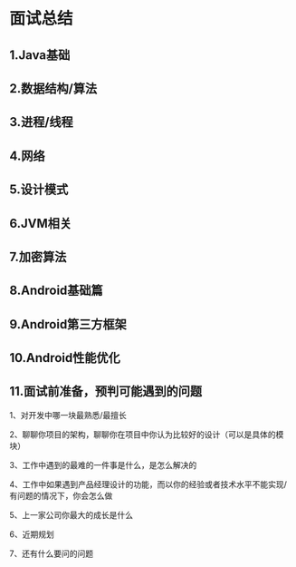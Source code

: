 
面试总结
=====================

## 1.Java基础


## 2.数据结构/算法


## 3.进程/线程


## 4.网络


## 5.设计模式


## 6.JVM相关


## 7.加密算法


## 8.Android基础篇


## 9.Android第三方框架


## 10.Android性能优化


## 11.面试前准备，预判可能遇到的问题


1、对开发中哪一块最熟悉/最擅长

2、聊聊你项目的架构，聊聊你在项目中你认为比较好的设计（可以是具体的模块）

3、工作中遇到的最难的一件事是什么，是怎么解决的

4、工作中如果遇到产品经理设计的功能，而以你的经验或者技术水平不能实现/有问题的情况下，你会怎么做

5、上一家公司你最大的成长是什么

6、近期规划

7、还有什么要问的问题


